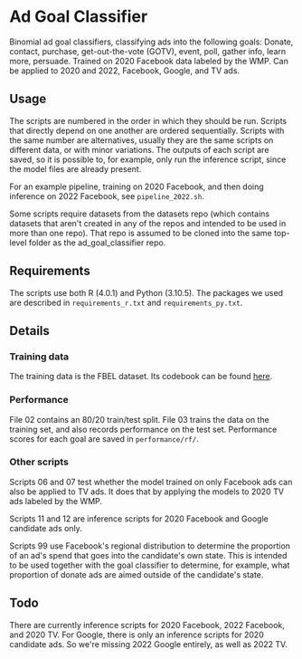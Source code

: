 # Ad Goal Classifier
Binomial ad goal classifiers, classifying ads into the following goals: Donate, contact, purchase, get-out-the-vote (GOTV), event, poll, gather info, learn more, persuade. Trained on 2020 Facebook data labeled by the WMP. Can be applied to 2020 and 2022, Facebook, Google, and TV ads.

## Usage
The scripts are numbered in the order in which they should be run. Scripts that directly depend on one another are ordered sequentially. Scripts with the same number are alternatives, usually they are the same scripts on different data, or with minor variations. The outputs of each script are saved, so it is possible to, for example, only run the inference script, since the model files are already present.

For an example pipeline, training on 2020 Facebook, and then doing inference on 2022 Facebook, see `pipeline_2022.sh`.

Some scripts require datasets from the datasets repo (which contains datasets that aren't created in any of the repos and intended to be used in more than one repo). That repo is assumed to be cloned into the same top-level folder as the ad_goal_classifier repo.

## Requirements
The scripts use both R (4.0.1) and Python (3.10.5). The packages we used are described in `requirements_r.txt` and `requirements_py.txt`.

## Details
### Training data
The training data is the FBEL dataset. Its codebook can be found [here](
https://drive.google.com/drive/folders/1gx1hDxEON_ck_i49nhbFpGXFCRbCU5bM?usp=share_link).

### Performance
File 02 contains an 80/20 train/test split. File 03 trains the data on the training set, and also records performance on the test set. Performance scores for each goal are saved in `performance/rf/`.

### Other scripts
Scripts 06 and 07 test whether the model trained on only Facebook ads can also be applied to TV ads. It does that by applying the models to 2020 TV ads labeled by the WMP.

Scripts 11 and 12 are inference scripts for 2020 Facebook and Google candidate ads only.

Scripts 99 use Facebook's regional distribution to determine the proportion of an ad's spend that goes into the candidate's own state. This is intended to be used together with the goal classifier to determine, for example, what proportion of donate ads are aimed outside of the candidate's state.

## Todo
There are currently inference scripts for 2020 Facebook, 2022 Facebook, and 2020 TV. For Google, there is only an inference scripts for 2020 candidate ads. So we're missing 2022 Google entirely, as well as 2022 TV.